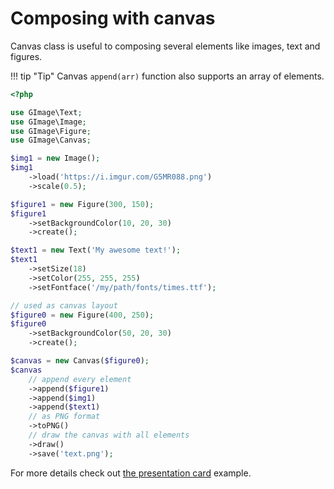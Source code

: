 # Composing with canvas

Canvas class is useful to composing several elements like images, text and figures.

!!! tip "Tip"
    Canvas `append(arr)` function also supports an array of elements.


```php
<?php

use GImage\Text;
use GImage\Image;
use GImage\Figure;
use GImage\Canvas;

$img1 = new Image();
$img1
    ->load('https://i.imgur.com/G5MR088.png')
    ->scale(0.5);

$figure1 = new Figure(300, 150);
$figure1
    ->setBackgroundColor(10, 20, 30)
    ->create();

$text1 = new Text('My awesome text!');
$text1
    ->setSize(18)
    ->setColor(255, 255, 255)
    ->setFontface('/my/path/fonts/times.ttf');

// used as canvas layout
$figure0 = new Figure(400, 250);
$figure0
    ->setBackgroundColor(50, 20, 30)
    ->create();

$canvas = new Canvas($figure0);
$canvas
    // append every element
    ->append($figure1)
    ->append($img1)
    ->append($text1)
    // as PNG format
    ->toPNG()
    // draw the canvas with all elements
    ->draw()
    ->save('text.png');
```

For more details check out [the presentation card](./creating-a-presentation-card.md) example.

